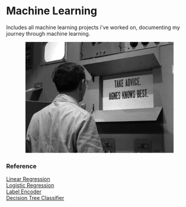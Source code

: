 # Machine Learning

Includes all machine learning projects i've worked on, documenting my journey through machine learning.

<p align="center">
<img src="./img_agnes.PNG" width=400></img>
</p>

### Reference
[Linear Regression](https://scikit-learn.org/stable/modules/generated/sklearn.linear_model.LinearRegression.html) <br>
[Logistic Regression](https://scikit-learn.org/stable/modules/generated/sklearn.linear_model.LogisticRegression.html) <br>
[Label Encoder](https://scikit-learn.org/stable/modules/generated/sklearn.preprocessing.LabelEncoder.html) <br>
[Decision Tree Classifier](https://scikit-learn.org/stable/modules/generated/sklearn.tree.DecisionTreeClassifier.html) <br>

<!---
[]() <br>
--->


